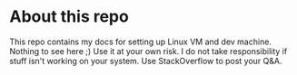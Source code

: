 # About this repo
This repo contains my docs for setting up Linux VM and dev machine. Nothing to see here ;) Use it at your own risk. I do not take responsibility if stuff isn't working on your system. Use StackOverflow to post your Q&A. 
